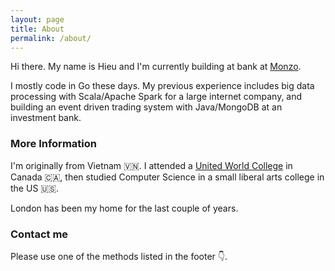 ```yaml
---
layout: page
title: About
permalink: /about/
---
```


Hi there. My name is Hieu and I'm currently building at bank at [Monzo](https://www.monzo.com).

I mostly code in Go these days. My previous experience includes big data processing with Scala/Apache Spark for a large internet company, and building an event driven trading system with Java/MongoDB at an investment bank.

### More Information

I'm originally from Vietnam 🇻🇳. I attended a [United World College](https://www.uwc.org/) in Canada 🇨🇦, then studied Computer Science in a small liberal arts college in the US 🇺🇸. 

London has been my home for the last couple of years.


### Contact me

Please use one of the methods listed in the footer 👇.
